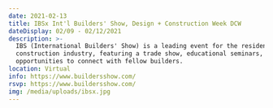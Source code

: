 ```yaml
---
date: 2021-02-13
title: IBSx Int'l Builders' Show, Design + Construction Week DCW
dateDisplay: 02/09 - 02/12/2021
description: >-
  IBS (International Builders' Show) is a leading event for the residential
  construction industry, featuring a trade show, educational seminars, and
  opportunities to connect with fellow builders.
location: Virtual
info: https://www.buildersshow.com/
rsvp: https://www.buildersshow.com/
img: /media/uploads/ibsx.jpg
---
```

